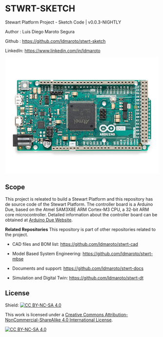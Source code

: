# STWRT-SKETCH

Stewart Platform Project - Sketch Code | v0.0.3-NIGHTLY

Author : Luis Diego Maroto Segura

Github : <https://github.com/ldmaroto/stwrt-sketch>

LinkedIn: <https://www.linkedin.com/in/ldmaroto>

![Controller Board](/images/Arduino_Due.webp "Arduino Due")

## Scope

This project is releated to build a Stewart Platform and this repository has de source code of the Stewart Platform. The controller board is a Arduino Due, based on the Atmel SAM3X8E ARM Cortex-M3 CPU, a 32-bit ARM core microcontroller. Detailed information about the controller board can be obtained at [Arduino Due Website](https://store.arduino.cc/products/arduino-due).

**Related Repositories**
This repository is part of other repositories related to the project.

* CAD files and BOM list: <https://github.com/ldmaroto/stwrt-cad>

* Model Based System Engineering: <https://github.com/ldmaroto/stwrt-mbse>

* Documents and support: <https://github.com/ldmaroto/stwrt-docs>

* Simulation and Digital Twin: <https://github.com/ldmaroto/stwrt-dt>

## License

Shield: [![CC BY-NC-SA 4.0][cc-by-nc-sa-shield]][cc-by-nc-sa]

This work is licensed under a
[Creative Commons Attribution-NonCommercial-ShareAlike 4.0 International License][cc-by-nc-sa].

[![CC BY-NC-SA 4.0][cc-by-nc-sa-image]][cc-by-nc-sa]

[cc-by-nc-sa]: http://creativecommons.org/licenses/by-nc-sa/4.0/
[cc-by-nc-sa-image]: https://licensebuttons.net/l/by-nc-sa/4.0/88x31.png
[cc-by-nc-sa-shield]: https://img.shields.io/badge/License-CC%20BY--NC--SA%204.0-lightgrey.svg
